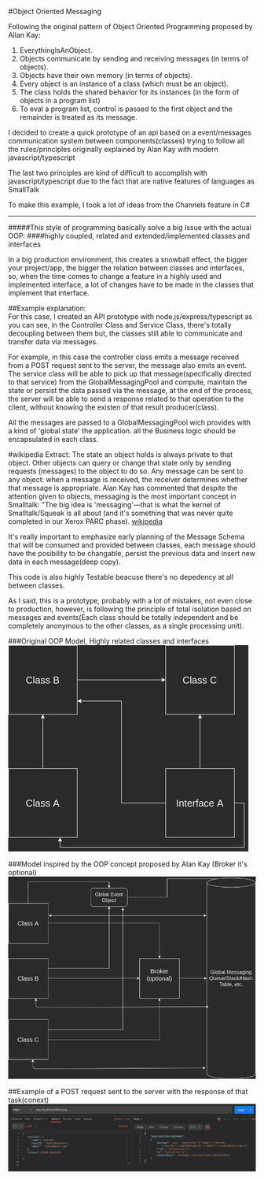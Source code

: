#Object Oriented Messaging

Following the original pattern of Object Oriented Programming
proposed by Allan Kay:

1. EverythingIsAnObject.
2. Objects communicate by sending and receiving messages (in terms of objects).
3. Objects have their own memory (in terms of objects).
4. Every object is an instance of a class (which must be an object).
5. The class holds the shared behavior for its instances (in the form of objects in a program list)
6. To eval a program list, control is passed to the first object and the remainder is treated as its message.

I decided to create a quick prototype of an api based on a event/messages communication system between components(classes) trying to follow all the rules/principles originally explained by Alan Kay with modern javascript/typescript

The last two principles are kind of difficult to accomplish with javascript/typescript due to the fact that are native
features of languages as SmallTalk

To make this example, I took a lot of ideas from the Channels feature in C#

---

#####This style of programming basically solve a big Issue with the actual OOP:
####highly coupled, related and extended/implemented classes and interfaces

In a big production environment, this creates a snowball effect, the bigger your project/app, the bigger the relation between
classes and interfaces, so, when the time comes to change a feature in a highly used and implemented
interface, a lot of changes have to be made in the classes that implement that interface.

##Example explanation:  
For this case, I created an API prototype with node.js/express/typescript
as you can see, in the Controller Class and Service Class, there's totally decoupling between them but,
the classes still able to communicate and transfer data via messages.

For example, in this case the controller class emits a message received from a POST request sent to the server, the message also emits an event.
The service class will be able to pick up that message(specifically directed to that service) from the GlobalMessagingPool and
compute, maintain the state or persist the data passed via the message, at the end of the process, the server will be able to send a response related to that operation to the client, without knowing the existen of that result producer(class).

All the messages are passed to a GlobalMessagingPool wich provides with a kind of 'global state' the application. all the Business logic should be encapsulated in each class.

#wikipedia Extract:
The state an object holds is always private to that object. Other objects can query or change that state only by sending requests (messages) to the object to do so. Any message can be sent to any object: when a message is received, the receiver determines whether that message is appropriate. Alan Kay has commented that despite the attention given to objects, messaging is the most important concept in Smalltalk: "The big idea is 'messaging'—that is what the kernel of Smalltalk/Squeak is all about (and it's something that was never quite completed in our Xerox PARC phase).
[wikipedia](https://en.wikipedia.org/wiki/Smalltalk)

It's really important to emphasize early planning of the Message Schema that will be consumed and provided between classes, each message should have the posibility to be changable, persist the previous data and insert new data in each message(deep copy).

This code is also highly Testable beacuse there's no depedency at all between classes.

As I said, this is a prototype, probably with a lot of mistakes, not even close to production, however, is following the principle of total isolation
based on messages and events(Each class should be totally independent and be completely anonymous to the other classes, as a single processing unit).

###Original OOP Model, Highly related classes and interfaces
![image1](/images/image1.jpg "OOP")

###Model inspired by the OOP concept proposed by Alan Kay (Broker it's optional)
![image2](/images/newpatern.jpg "REALOOP")

##Example of a POST request sent to the server with the response of that task(conext)
![image3](/images/request.png "example")
